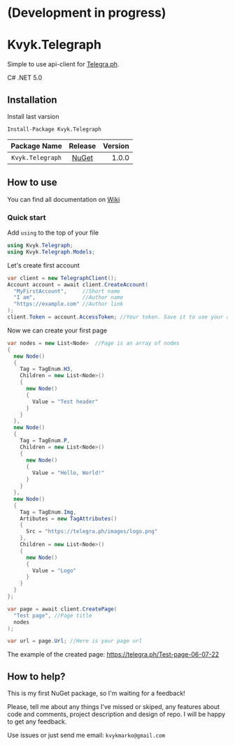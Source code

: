 # (Development in progress)

# Kvyk.Telegraph
Simple to use api-client for [Telegra.ph](https://telegra.ph).

C# .NET 5.0

## Installation
Install last varsion
```
Install-Package Kvyk.Telegraph
```
|Package Name|Release|Version|
|:---:|:---:|---:|
|`Kvyk.Telegraph`|[NuGet]()|1.0.0|

## How to use

You can find all documentation on [Wiki](https://github.com/MarkoKvyk/Telegraph/wiki)

### Quick start

Add `using` to the top of your file
```C#
using Kvyk.Telegraph;
using Kvyk.Telegraph.Models;
```
Let's create first account
```C#
var client = new TelegraphClient();
Account account = await client.CreateAccount(
  "MyFirstAccount",     //Short name
  "I am",               //Author name
  "https://example.com" //Author link
);
client.Token = account.AccessToken; //Your token. Save it to use your account in the future
```
Now we can create your first page
```C#
var nodes = new List<Node>  //Page is an array of nodes
{
  new Node()
  {
    Tag = TagEnum.H3,
    Children = new List<Node>()
    {
      new Node()
      {
        Value = "Test header"
      }
    }
  },
  new Node()
  {
    Tag = TagEnum.P,
    Children = new List<Node>()
    {
      new Node()
      {
        Value = "Hello, World!"
      }
    }
  },
  new Node()
  {
    Tag = TagEnum.Img,
    Artibutes = new TagAttributes()
    {
      Src = "https://telegra.ph/images/logo.png"
    },
    Children = new List<Node>()
    {
      new Node()
      {
        Value = "Logo"
      }
    }
  }
};

var page = await client.CreatePage(
  "Test page", //Page title
  nodes
);

var url = page.Url; //Here is your page url
```

The example of the created page: https://telegra.ph/Test-page-06-07-22

## How to help?

This is my first NuGet package, so I'm waiting for a feedback!

Please, tell me about any things I've missed or skiped, any features about code and comments, project description and design of repo. I will be happy to get any feedback.

Use issues or just send me email: `kvykmarko@gmail.com`
